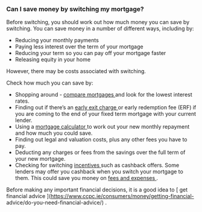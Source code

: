 ###  Can I save money by switching my mortgage?

Before switching, you should work out how much money you can save by
switching. You can save money in a number of different ways, including by:

  * Reducing your monthly payments 
  * Paying less interest over the term of your mortgage 
  * Reducing your term so you can pay off your mortgage faster 
  * Releasing equity in your home 

However, there may be costs associated with switching.

Check how much you can save by:

  * Shopping around - [ compare mortgages ](https://www.ccpc.ie/consumers/money-tools/mortgage-comparisons/) and look for the lowest interest rates. 
  * Finding out if there’s an [ early exit charge ](https://www.ccpc.ie/consumers/money/mortgages/changing-your-mortgage/paying-extra-off-mortgage/) or early redemption fee (ERF) if you are coming to the end of your fixed term mortgage with your current lender. 
  * Using a [ mortgage calculator ](https://www.ccpc.ie/consumers/money-tools/mortgage-calculator/) to work out your new monthly repayment and how much you could save. 
  * Finding out legal and valuation costs, plus any other fees you have to pay. 
  * Deducting any charges or fees from the savings over the full term of your new mortgage. 
  * Checking for switching [ incentives ](https://www.ccpc.ie/consumers/money/mortgages/are-special-offers-worth-it/) such as cashback offers. Some lenders may offer you cashback when you switch your mortgage to them. This could save you money on [ fees and expenses ](https://www.ccpc.ie/consumers/money-tools/mortgage-calculator/) . 

Before making any important financial decisions, it is a good idea to [ get
financial advice ](https://www.ccpc.ie/consumers/money/getting-financial-
advice/do-you-need-financial-advice/) .
